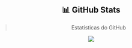 

<div align="center">

## 📊 GitHub Stats

>Estatísticas do GitHub

![](https://github-readme-streak-stats.herokuapp.com/?user=Fariaslr&theme=merko&hide_border=true)<br/>



